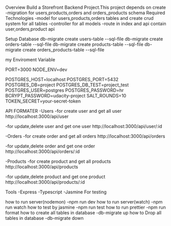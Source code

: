 Overview
Build a Storefront Backend Project.This project depends on create
-migration for users,products,orders and orders_products schema
Required Technologies
-model for users,products,orders tables and create crud system for all tables
-controller for all models
-route in index and api contain user,orders,product api

Setup Database
db-migrate create users-table --sql-file
db-migrate create orders-table --sql-file
db-migrate create products-table --sql-file
db-migrate create orders_products-table --sql-file

my Enviroment Variable

PORT=3000
NODE_ENV=dev

POSTGRES_HOST=localhost
POSTGRES_PORT=5432
POSTGRES_DB=project
POSTGRES_DB_TEST=project_test
POSTGRES_USER=postgres
POSTGRES_PASSWORD=hr
BCRYPT_PASSWORD=udacity-project
SALT_ROUNDS=10
TOKEN_SECRET=your-secret-token

API FORMATER
-Users
-for create user and get all user
http://localhost:3000/api/user

-for update,delete user and get one user
http://localhost:3000/api/user/:id

-Orders
-for create order and get all orders
http://localhost:3000/api/orders

-for update,delete order and get one order
http://localhost:3000/api/orders/:id

-Products
-for create product and get all products
http://localhost:3000/api/products

-for update,delete product and get one product
http://localhost:3000/api/products/:id

Tools
-Express
-Typescript
-Jasmine For testing

how to run server(nodemon)
-npm run dev
how to run server(watch)
-npm run watch
how to test by jasmine
-npm run test
how to run prettier
-npm run format
how to create all tables in database
-db-migrate up
how to Drop all tables in database
-db-migrate down
